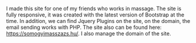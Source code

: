 I made this site for one of my friends who works in massage. The site is fully responsive, it was created with the latest version of Bootstrap at the time. In addition, we can find Jquery Plugins on the site, on the domain, the email sending works with PHP. The site also can be found here: https://somogyimasszazs.hu/. I also manage the domain of the site.